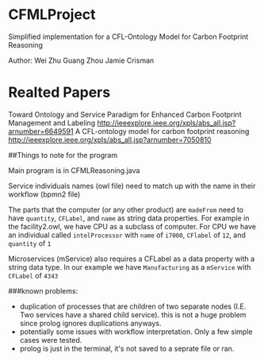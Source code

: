 # CFMLProject
Simplified implementation for a CFL-Ontology Model for Carbon Footprint Reasoning

Author:
  Wei Zhu
  Guang Zhou
  Jamie Crisman
  
# Realted Papers
Toward Ontology and Service Paradigm for Enhanced Carbon Footprint Management and Labeling
  http://ieeexplore.ieee.org/xpls/abs_all.jsp?arnumber=6649591
A CFL-ontology model for carbon footprint reasoning
  http://ieeexplore.ieee.org/xpls/abs_all.jsp?arnumber=7050810

##Things to note for the program

Main program is in CFMLReasoning.java

Service individuals names (owl file) need to match up with the name in their workflow (bpmn2 file)

The parts that the computer (or any other product) are `madeFrom` need to have `quantity`, `CFLabel`, and `name` as string data properties.
For example in the facility2.owl, we have CPU as a subclass of computer. For CPU we have an individual called `intelProcessor` with `name` of `i7000`, `CFlabel` of `12`, and `quantity` of `1`

Microservices (mService) also requires a CFLabel as a data property with a string data type.
In our example we have `Manufacturing` as a `mService` with `CFLabel` of `4343`


###known problems:
- duplication of processes that are children of two separate nodes (I.E. Two services have a shared child service). this is not a huge problem since prolog ignores duplications anyways.
- potentially some issues with workflow interpretation. Only a few simple cases were tested.
- prolog is just in the terminal, it's not saved to a seprate file or ran.
